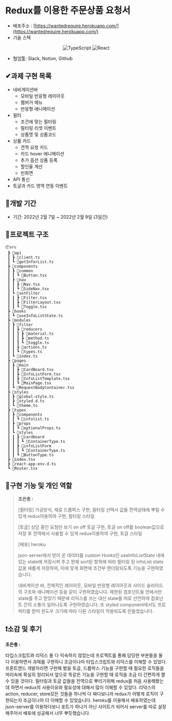 # Redux를 이용한 주문상품 요청서
- 배포주소 : [https://wantedrequire.herokuapp.com/](https://wantedrequire.herokuapp.com/)
- 기술 스택

<p align="center">
<img alt="TypeScript" src = "https://img.shields.io/badge/TypeScript-%231572B6.svg?style=for-the-badge&logo=TypeScript&logoColor=white" />
<img alt="React" src="https://img.shields.io/badge/react-%2320232a.svg?style=for-the-badge&logo=react&logoColor=%2361DAFB" />
</p>

- 협업툴: Slack, Notion, Github

## **✔과제 구현 목록**

- 네비게이션바
    - 모바일 반응형 레이아웃
    - 햄버거 메뉴
    - 반응형 애니메이션
- 필터
    - 조건에 맞는 필터링
    - 필터링 리셋 이벤트
    - 상품명 및 상품코드
- 상품 카드
    - 견적 요청 카드
    - 카드 hover 애니메이션
    - 추가 옵션 상품 등록
    - 할인율 계산
    - 빈화면
- API 통신
- 토글과 카드 영역 연동 이벤트

## **📆개발 기간**

- 기간: 2022년 2월 7일 ~ 2022년 2월 9일 (3일간)

## **📃프로젝트 구조**

```
📦src
 ┣ 📂api
 ┃ ┣ 📜client.ts
 ┃ ┗ 📜getInforList.ts
 ┣ 📂components
 ┃ ┣ 📂common
 ┃ ┃ ┗ 📜Button.tsx
 ┃ ┣ 📂nav
 ┃ ┃ ┣ 📜Nav.tsx
 ┃ ┃ ┗ 📜SideNav.tsx
 ┃ ┗ 📂setFilter
 ┃ ┃ ┣ 📜Filter.tsx
 ┃ ┃ ┣ 📜FilterLayout.tsx
 ┃ ┃ ┗ 📜Toggle.tsx
 ┣ 📂hooks
 ┃ ┗ 📜useInfoListState.ts
 ┣ 📂modules
 ┃ ┣ 📂filter
 ┃ ┃ ┣ 📂reducers
 ┃ ┃ ┃ ┣ 📜material.ts
 ┃ ┃ ┃ ┣ 📜method.ts
 ┃ ┃ ┃ ┗ 📜toggle.ts
 ┃ ┃ ┣ 📜actions.ts
 ┃ ┃ ┗ 📜types.ts
 ┃ ┗ 📜index.ts
 ┣ 📂pages
 ┃ ┣ 📂main
 ┃ ┃ ┣ 📜CardBoard.tsx
 ┃ ┃ ┣ 📜InfoListForm.tsx
 ┃ ┃ ┣ 📜InfoListTemplate.tsx
 ┃ ┃ ┗ 📜MainPage.tsx
 ┃ ┗ 📜RequestBodyContainer.tsx
 ┣ 📂styles
 ┃ ┣ 📜global-style.ts
 ┃ ┣ 📜styled.d.ts
 ┃ ┗ 📜theme.ts
 ┣ 📂types
 ┃ ┣ 📂components
 ┃ ┃ ┗ 📜infolist.ts
 ┃ ┣ 📂props
 ┃ ┃ ┗ 📜optionalProps.ts
 ┃ ┗ 📂styles
 ┃ ┃ ┣ 📂cardboard
 ┃ ┃ ┃ ┗ 📜ContainerType.ts
 ┃ ┃ ┣ 📂infoListForm
 ┃ ┃ ┃ ┗ 📜ContainerType.ts
 ┃ ┃ ┗ 📜ButtonType.ts
 ┣ 📜index.tsx
 ┣ 📜react-app-env.d.ts
 ┗ 📜Router.tsx
```

## **🔎구현 기능 및 개인 역할**

> **조은총 :**
> 
> 
> [필터링] 가공방식, 재료 드롭박스 구현, 필터링 선택시 값들 전역상태에 뿌릴 수 있게 redux이용하여 구현, 필터링 스타일
> 
> [토글] 상담 중인 요청만 보기 on off 토글 구현, 토글 on off를 boolean값으로 저장 후 전역에서 사용할 수 있게 redux이용하여 구현, 토글 스타일
> 
> [배포] heroku
> 
> 
> json-server에서 받아 온 데이터를 custom Hooks인 useInfoListState 내에 있는 state에 저장시켜 주고 현재 sort된 항목에 따라 필터링 된 infoList state값을 새롭게 저장하여, 이에 맞게 화면에 조건부 랜더링되도록 기능을 구현하였습니다.
> 
> 
> 네비게이션 바, 전체적인 레이아웃, 모바일 반응형 레이아웃과 사이드 슬라이드의 구조와 애니메이션 등을 같이 구현하였습니다. 제한된 컴포넌트들 안에서만 state를 주고 받았기 때문에 리덕스를 쓰는 대신 state를 따로 선언하여 컴포넌트 간의 소통이 일어나도록 구현하였습니다. 또 styled component에서도 프로퍼티를 받아 윈도우 크기에 따라 다른 스타일이 적용되도록 만들었습니다. 
> 

## **❗소감 및 후기**

**조은총 :** 

타입스크립트와 리덕스 둘 다 익숙하지 않았는데 프로젝트를 통해 담당한 부분들을 둘 다 이용하면서 과제를 구현하니 조금이나마 타입스크립트와 리덕스를 이해할 수 있었다. 프론트엔드 개발자라면 구현해  봤을 토글, 드롭박스 기능을 구현할 때 필요한 로직들을 머리속에 확실히 정리되서 앞으로 똑같은 기능을 구현할 때 로직을 조금 더 간편하게 짤 수 있을 것이다. 필터링과 토글 값들을 전역으로 뿌리기위해 redux를 처음 사용해봤는데 하면서 redux의 사용이유와 필요성에 대해서 많이 이해할 수 있었다. 리덕스의 action, reducer, store모든 것들을 하나씩 다 짜다보니까 redux가 어떻게 로직이 구현되는지 조금이나마 더 이해할 수 있었습니다. heroku를 이용해서 배포하였는데 json-server를 이용하다보니 포트가 하나가 아닌 사이트가 되어서 server를 따로 설정해주어서 배포에 성공해서 너무 뿌듯했습니다. 
